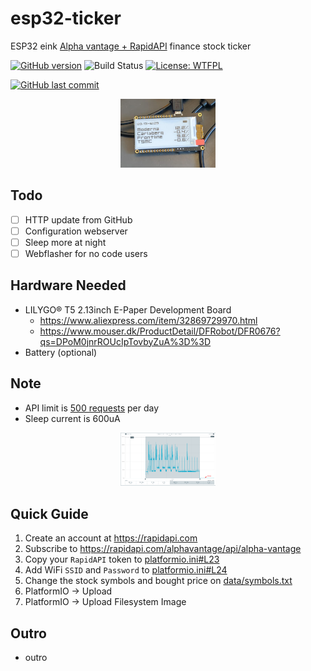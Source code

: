 # esp32-ticker

ESP32 eink [Alpha vantage + RapidAPI](https://rapidapi.com/alphavantage/api/alpha-vantage) finance stock ticker

[![GitHub version](https://img.shields.io/github/v/release/ldab/esp32-ticker?include_prereleases)](https://github.com/ldab/esp32-ticker/releases/latest)
![Build Status](https://github.com/ldab/esp32-ticker/actions/workflows/workflow.yml/badge.svg)
[![License: WTFPL](http://www.wtfpl.net/wp-content/uploads/2012/12/wtfpl-badge-2.png)](https://github.com/ldab/esp32-ticker/blob/master/LICENSE)

[![GitHub last commit](https://img.shields.io/github/last-commit/ldab/esp32-ticker.svg?style=social)](https://github.com/ldab/esp32-ticker)

<p align="center">
  <img src="docs/ticker.png" width="30%">
</p>

## Todo

- [ ] HTTP update from GitHub
- [ ] Configuration webserver
- [ ] Sleep more at night
- [ ] Webflasher for no code users

## Hardware Needed

- LILYGO® T5 2.13inch E-Paper Development Board
  - https://www.aliexpress.com/item/32869729970.html
  - https://www.mouser.dk/ProductDetail/DFRobot/DFR0676?qs=DPoM0jnrROUcIpTovbyZuA%3D%3D
- Battery (optional)

## Note

- API limit is [500 requests](https://rapidapi.com/alphavantage/api/alpha-vantage) per day
- Sleep current is 600uA

<p align="center">
  <img src="docs/ppk.png" width="30%">
</p>


## Quick Guide

1. Create an account at https://rapidapi.com
2. Subscribe to https://rapidapi.com/alphavantage/api/alpha-vantage
3. Copy your `RapidAPI` token to [platformio.ini#L23](https://github.com/ldab/esp32-ticker/blob/main/platformio.ini#L23)
4. Add WiFi `SSID` and `Password` to [platformio.ini#L24](https://github.com/ldab/esp32-ticker/blob/main/platformio.ini#L24)
5. Change the stock symbols and bought price on [data/symbols.txt](https://github.com/ldab/esp32-ticker/blob/main/data/symbols.txt)
6. PlatformIO -> Upload
7. PlatformIO -> Upload Filesystem Image

## Outro

- outro
